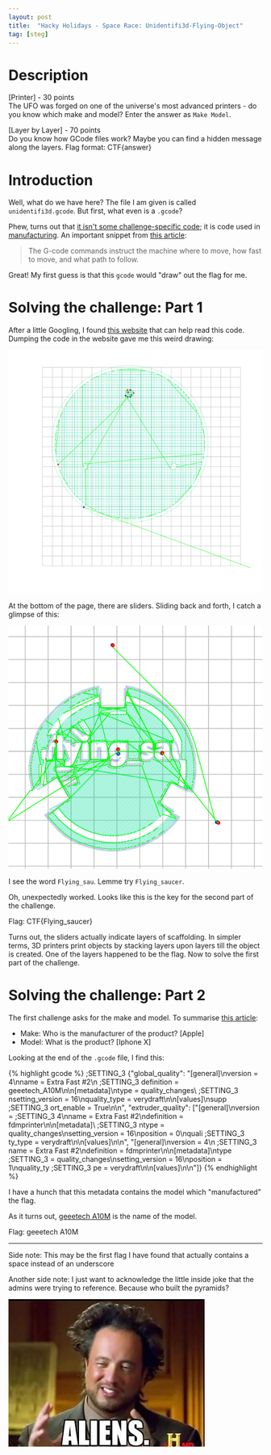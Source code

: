 ```yaml
---
layout: post
title:  "Hacky Holidays - Space Race: Unidentifi3d-Flying-Object"
tag: [steg]
---
```


# Description
[Printer] - 30 points  
The UFO was forged on one of the universe's most advanced printers - do you know which make and model? Enter the answer as `Make Model`.
&nbsp;

[Layer by Layer] - 70 points  
Do you know how GCode files work? Maybe you can find a hidden message along the layers. Flag format: CTF{answer}

# Introduction
Well, what do we have here? The file I am given is called `unidentifi3d.gcode`. But first, what even is a `.gcode`?

Phew, turns out that [it isn't some challenge-specific code](https://en.wikipedia.org/wiki/G-code); it is code used in [manufacturing](https://en.wikipedia.org/wiki/Computer-aided_manufacturing). An important snippet from [this article](https://howtomechatronics.com/tutorials/g-code-explained-list-of-most-important-g-code-commands/):

> The G-code commands instruct the machine where to move, how fast to move, and what path to follow.

Great! My first guess is that this `gcode` would "draw" out the flag for me.

# Solving the challenge: Part 1

After a little Googling, I found [this website](https://gcode.ws/) that can help read this code. Dumping the code in the website gave me this weird drawing:

![Unidentifi3d%20Flying%20Object%209005dd557a584ec9a532e1b7f72d94e7/Untitled.png](/images/Unidentifi3d-Flying-Object-images/pyramid.png)

At the bottom of the page, there are sliders. Sliding back and forth, I catch a glimpse of this:

![Unidentifi3d%20Flying%20Object%209005dd557a584ec9a532e1b7f72d94e7/Untitled%201.png](/images/Unidentifi3d-Flying-Object-images/flag.png)

I see the word `Flying_sau`. Lemme try `Flying_saucer`.

Oh, unexpectedly worked. Looks like this is the key for the second part of the challenge.

Flag: CTF{Flying_saucer}

Turns out, the sliders actually indicate layers of scaffolding. In simpler terms, 3D printers print objects by stacking layers upon layers till the object is created. One of the layers happened to be the flag. Now to solve the first part of the challenge.

# Solving the challenge: Part 2

The first challenge asks for the make and model. To summarise [this article](https://pediaa.com/difference-between-make-and-model/#:~:text=The%20main%20difference%20between%20make,about%20different%20types%20of%20products.):

- Make: Who is the manufacturer of the product? [Apple]
- Model: What is the product? [Iphone X]

Looking at the end of the `.gcode` file, I find this:

{% highlight gcode %}
;SETTING_3 {"global_quality": "[general]\\nversion = 4\\nname = Extra Fast #2\\n
;SETTING_3 definition = geeetech_A10M\\n\\n[metadata]\\ntype = quality_changes\\
;SETTING_3 nsetting_version = 16\\nquality_type = verydraft\\n\\n[values]\\nsupp
;SETTING_3 ort_enable = True\\n\\n", "extruder_quality": ["[general]\\nversion =
;SETTING_3  4\\nname = Extra Fast #2\\ndefinition = fdmprinter\\n\\n[metadata]\\
;SETTING_3 ntype = quality_changes\\nsetting_version = 16\\nposition = 0\\nquali
;SETTING_3 ty_type = verydraft\\n\\n[values]\\n\\n", "[general]\\nversion = 4\\n
;SETTING_3 name = Extra Fast #2\\ndefinition = fdmprinter\\n\\n[metadata]\\ntype
;SETTING_3  = quality_changes\\nsetting_version = 16\\nposition = 1\\nquality_ty
;SETTING_3 pe = verydraft\\n\\n[values]\\n\\n"]}
{% endhighlight %}

I have a hunch that this metadata contains the model which "manufactured" the flag. 

As it turns out, [geeetech A10M](https://www.google.com/search?q=geeetech+A10M&sxsrf=ALeKk02ISVd9VWKTdzgK3jVnd7WqGn-ZJA:1627394661107&source=lnms&tbm=isch&sa=X&ved=2ahUKEwiAqrzFtYPyAhXVZSsKHd2uAJIQ_AUoAXoECAEQAw&biw=956&bih=955) is the name of the model. 

Flag: geeetech A10M

---

Side note: This may be the first flag I have found that actually contains a space instead of an underscore

Another side note: I just want to acknowledge the little inside joke that the admins were trying to reference. Because who built the pyramids?

![Unidentifi3d%20Flying%20Object%209005dd557a584ec9a532e1b7f72d94e7/Untitled%202.png](/images/Unidentifi3d-Flying-Object-images/meme.png)

